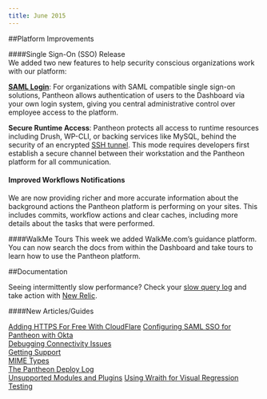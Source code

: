 ```yaml
---
title: June 2015
---
```

##Platform Improvements

####Single Sign-On (SSO) Release  
We added two new features to help security conscious organizations work with our platform:

[**SAML Login**](/docs/sso/): For organizations with SAML compatible single sign-on solutions, Pantheon allows authentication of users to the Dashboard via your own login system, giving you central administrative control over employee access to the platform.

**Secure Runtime Access**: Pantheon protects all access to runtime resources including Drush, WP-CLI, or backing services like MySQL, behind the security of an encrypted [SSH tunnel](/docs/ssh-tunnels-for-secure-connections-to-pantheon-services/). This mode requires developers first establish a secure channel between their workstation and the Pantheon platform for all communication.

#### Improved Workflows Notifications
We are now providing richer and more accurate information about the background actions the Pantheon platform is performing on your sites.  This includes commits, workflow actions and clear caches, including more details about the tasks that were performed.

####WalkMe Tours
This week we added WalkMe.com’s guidance platform. You can now search the docs from within the Dashboard and take tours to learn how to use the Pantheon platform.


##Documentation

Seeing intermittently slow performance? Check your [slow query log](/docs/mysql-slow-log/) and take action with [New Relic](/docs/mysql-troubleshooting-with-new-relic-pro/).

####New Articles/Guides

[Adding HTTPS For Free With CloudFlare](/docs/guides/ssl-with-cloudflare/)
[Configuring SAML SSO for Pantheon with Okta](/docs/sso/)  
[Debugging Connectivity Issues](/docs/debugging-connectivity-issues/)  
[Getting Support](/docs/getting-support/)  
[MIME Types](/docs/mime-types/)  
[The Pantheon Deploy Log](/docs/deploys)  
[Unsupported Modules and Plugins](/docs/unsupported-modules-plugins/)
[Using Wraith for Visual Regression Testing](/docs/guides/visual-diff-with-wraith/)  
